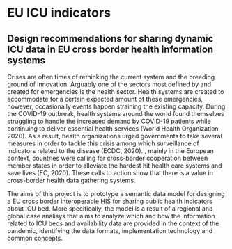 # EU ICU indicators
## Design recommendations for sharing dynamic ICU data in EU cross border health information systems

Crises are often times of rethinking the current system and the breeding ground of innovation. Arguably one of the sectors most defined by and created for emergencies is the health sector. 
Health systems are created to accommodate for a certain expected amount of these emergencies, however, occasionally events happen straining the existing capacity. 
During the COVID-19 outbreak, health systems around the world found themselves struggling to handle the increased demand by COVID-19 patients while continuing to deliver essential health services (World Health Organization, 2020). 
As a result, health organizations urged governments to take several measures in order to tackle this crisis among which surveillance of indicators related to the disease (ECDC, 2020).
, mainly in the European context, countries were calling for cross-border cooperation between member states in order to alleviate the hardest hit health care systems and save lives (EC, 2020). 
These calls to action show that there is a value in cross-border health data gathering systems. 

The aims of this project is to prototype a semantic data model for designing a EU cross border interoperable HIS for sharing public health indicators about ICU bed.
More specifically, the model is a result of a regional and global case analisys that aims to analyze which and how the information related to ICU beds and availability data are provided in the context of the pandemic, identifying the data formats, implementation technology and common concepts.

